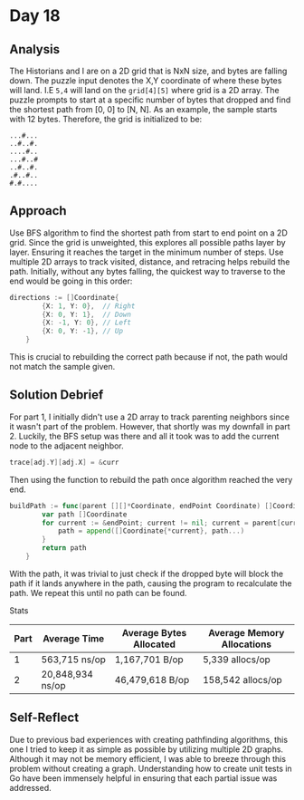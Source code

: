 # Day 18

## Analysis

The Historians and I are on a 2D grid that is NxN size, and bytes are falling down.
The puzzle input denotes the X,Y coordinate of where these bytes will land. I.E `5,4` will land on the `grid[4][5]` where grid is a 2D array.
The puzzle prompts to start at a specific number of bytes that dropped and find the shortest path from [0, 0] to [N, N].
As an example, the sample starts with 12 bytes. Therefore, the grid is initialized to be:

```
...#...
..#..#.
....#..
...#..#
..#..#.
.#..#..
#.#....
```

## Approach

Use BFS algorithm to find the shortest path from start to end point on a 2D grid.
Since the grid is unweighted, this explores all possible paths layer by layer. Ensuring
it reaches the target in the minimum number of steps.
Use multiple 2D arrays to track visited, distance, and retracing helps rebuild the path.
Initially, without any bytes falling, the quickest way to traverse to the end would be going
in this order:

```go
directions := []Coordinate{
		{X: 1, Y: 0},  // Right
		{X: 0, Y: 1},  // Down
		{X: -1, Y: 0}, // Left
		{X: 0, Y: -1}, // Up
	}
```

This is crucial to rebuilding the correct path because if not, the path would not match
the sample given.

## Solution Debrief

For part 1, I initially didn't use a 2D array to track parenting neighbors since it wasn't
part of the problem. However, that shortly was my downfall in part 2. Luckily, the BFS
setup was there and all it took was to add the current node to the adjacent neighbor.

```go
trace[adj.Y][adj.X] = &curr
```

Then using the function to rebuild the path once algorithm reached the very end.

```go
buildPath := func(parent [][]*Coordinate, endPoint Coordinate) []Coordinate {
		var path []Coordinate
		for current := &endPoint; current != nil; current = parent[current.Y][current.X] {
			path = append([]Coordinate{*current}, path...)
		}
		return path
	}
```

With the path, it was trivial to just check if the dropped byte will block the path if it lands anywhere in the path, causing the program to recalculate the path.
We repeat this until no path can be found.

Stats

| **Part** | **Average Time** | **Average Bytes Allocated** | **Average Memory Allocations** |
| -------- | ---------------- | --------------------------- | ------------------------------ |
| 1        | 563,715 ns/op    | 1,167,701 B/op              | 5,339 allocs/op                |
| 2        | 20,848,934 ns/op | 46,479,618 B/op             | 158,542 allocs/op              |

## Self-Reflect

Due to previous bad experiences with creating pathfinding algorithms, this one I tried
to keep it as simple as possible by utilizing multiple 2D graphs. Although it may not be
memory efficient, I was able to breeze through this problem without creating a graph.
Understanding how to create unit tests in Go have been immensely helpful in ensuring that
each partial issue was addressed.
